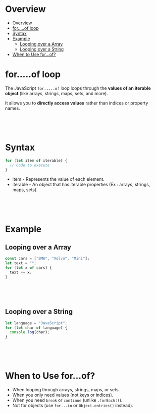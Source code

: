 # Overview

- [Overview](#overview)
- [for.....of loop](#forof-loop)
- [Syntax](#syntax)
- [Example](#example)
  - [Looping over a Array](#looping-over-a-array)
  - [Looping over a String](#looping-over-a-string)
- [When to Use for...of?](#when-to-use-forof)

# for.....of loop

The JavaScript `for.....of` loop loops through the **values of an iterable object** (like arrays, strings, maps, sets, and more).

It allows you to **directly access values** rather than indices or property names.

&nbsp;

&nbsp;

# Syntax

```js
for (let item of iterable) {
  // Code to execute
}
```

- item - Represents the value of each element.
- iterable - An object that has iterable properties (Ex : arrays, strings, maps, sets).

&nbsp;

&nbsp;

# Example

## Looping over a Array

```js
const cars = ["BMW", "Volvo", "Mini"];
let text = "";
for (let x of cars) {
  text += x;
}
```

&nbsp;

&nbsp;

## Looping over a String

```js
let language = "JavaScript";
for (let char of language) {
  console.log(char);
}
```

&nbsp;

&nbsp;

# When to Use for...of?

- When looping through arrays, strings, maps, or sets.
- When you only need values (not keys or indices).
- When you need `break` or `continue` (unlike `.forEach()`).
- Not for objects (use `for...in` or `Object.entries()` instead).

